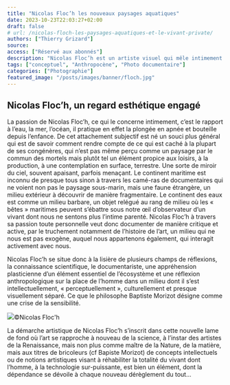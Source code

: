 ```yaml
---
title: "Nicolas Floc’h les nouveaux paysages aquatiques"
date: 2023-10-23T22:03:27+02:00
draft: false
# url: /nicolas-floch-les-paysages-aquatiques-et-le-vivant-private/
authors: ["Thierry Grizard"]
source:
access: ["Réservé aux abonnés"]
description: "Nicolas Floc’h est un artiste visuel qui mêle intimement installations, performances et la photographie dans une optique qui relève à la fois de la passion personnelle, d’une démarche esthétique et d’une volonté de documenter de manière engagée."
tags: ["conceptuel", "Anthropocène", "Photo documentaire"]
categories: ["Photographie"]
featured_image: "/posts/images/banner/floch.jpg"
---
```

## Nicolas Floc’h, un regard esthétique engagé

La passion de Nicolas Floc’h, ce qui le concerne intimement, c’est le rapport à l’eau, la mer, l’océan, il pratique en effet la plongée en apnée et bouteille depuis l’enfance. De cet attachement subjectif est né un souci plus général qui est de savoir comment rendre compte de ce qui est caché à la plupart de ses congénères, qui n’est pas même perçu comme un paysage par le commun des mortels mais plutôt tel un élément propice aux loisirs, à la production, à une contemplation en surface, terrestre. Une sorte de miroir du ciel, souvent apaisant, parfois menaçant. Le continent maritime est inconnu de presque tous sinon à travers les camé-ras de documentaires qui ne voient non pas le paysage sous-marin, mais une faune étrangère, un milieu extérieur à découvrir de manière fragmentaire. Le continent des eaux est comme un milieu barbare, un objet relégué au rang de milieu où les « bêtes » maritimes peuvent s’ébattre sous notre œil d’observateur d’un vivant dont nous ne sentons plus l’intime parenté. Nicolas Floc’h à travers sa passion toute personnelle veut donc documenter de manière critique et active, par le truchement notamment de l’histoire de l’art, un milieu qui ne nous est pas exogène, auquel nous appartenons également, qui interagit activement avec nous.

Nicolas Floc’h se situe donc à la lisière de plusieurs champs de réflexions, la connaissance scientifique, le documentariste, une appréhension plasticienne d’un élément essentiel de l’écosystème et une réflexion anthropologique sur la place de l’homme dans un milieu dont il s’est intellectuellement, « perceptuellement », culturellement et presque visuellement séparé. Ce que le philosophe Baptiste Morizot désigne comme une crise de la sensibilité.

![](/posts/images/floch/nicolas-floch_photography_ocean_contemporary-art.135.jpg)©Nicolas Floc'h

La démarche artistique de Nicolas Floc’h s’inscrit dans cette nouvelle lame de fond où l’art se rapproche à nouveau de la science, à l’instar des artistes de la Renaissance, mais non plus comme maître de la Nature, de la matière, mais aux titres de bricoleurs (cf Bapiste Morizot) de concepts intellectuels ou de notions artistiques visant à réhabiliter la totalité du vivant dont l’homme, à la technologie sur-puissante, est bien un élément, dont la dépendance se dévoile à chaque nouveau dérèglement du tout...